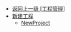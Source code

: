 - [返回上一级 [工程管理]](zh-CN/EdgeLinkStudio/工程管理/)
- [新建工程](zh-CN/EdgeLinkStudio/工程管理/新建工程/)
  - [NewProject](zh-CN/EdgeLinkStudio/工程管理/新建工程/NewProject.md)
